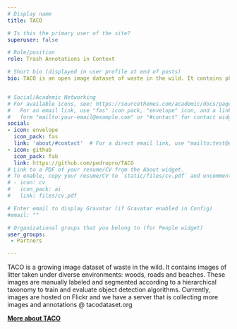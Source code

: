 ```yaml
---
# Display name
title: TACO

# Is this the primary user of the site?
superuser: false

# Role/position
role: Trash Annotations in Context

# Short bio (displayed in user profile at end of posts)
bio: TACO is an open image dataset of waste in the wild. It contains photos of litter taken under diverse environments, from tropical beaches to London streets. These images are manually labeled and segmented according to a hierarchical taxonomy to train and evaluate object detection algorithms.


# Social/Academic Networking
# For available icons, see: https://sourcethemes.com/academic/docs/page-builder/#icons
#   For an email link, use "fas" icon pack, "envelope" icon, and a link in the
#   form "mailto:your-email@example.com" or "#contact" for contact widget.
social:
- icon: envelope
  icon_pack: fas
  link: 'about/#contact'  # For a direct email link, use "mailto:test@example.org".
- icon: github
  icon_pack: fab
  link: https://github.com/pedropro/TACO
# Link to a PDF of your resume/CV from the About widget.
# To enable, copy your resume/CV to `static/files/cv.pdf` and uncomment the lines below.
# - icon: cv
#   icon_pack: ai
#   link: files/cv.pdf

# Enter email to display Gravatar (if Gravatar enabled in Config)
#email: ""

# Organizational groups that you belong to (for People widget)
user_groups:
 - Partners

---
```


TACO is a growing image dataset of waste in the wild. It contains images of litter taken under diverse environments: woods, roads and beaches. These images are manually labeled and segmented according to a hierarchical taxonomy to train and evaluate object detection algorithms. Currently, images are hosted on Flickr and we have a server that is collecting more images and annotations @ tacodataset.org

[**More about TACO**](http://tacodataset.org/)
